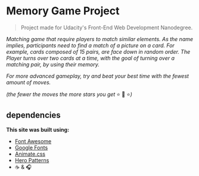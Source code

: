 # Memory Game Project

> Project made for Udacity's Front-End Web Development Nanodegree.

*Matching game that require players to match similar elements. As the name implies, participants need to find a match of a picture on a card. For example, cards composed of 15 pairs, are face down in random order. The Player turns over two cards at a time, with the goal of turning over a matching pair, by using their memory.*

*For more advanced gameplay, try and beat your best time with the fewest amount of moves.*

*(the fewer the moves the more stars you get* :star: :star2: :star:*)*

## dependencies

**This site was built using:**

- [Font Awesome](https://fontawesome.com/get-started)
- [Google Fonts](https://fonts.google.com/)
- [Animate.css](https://daneden.github.io/animate.css/)
- [Hero Patterns](http://www.heropatterns.com/)
- :coffee: & :headphones:
